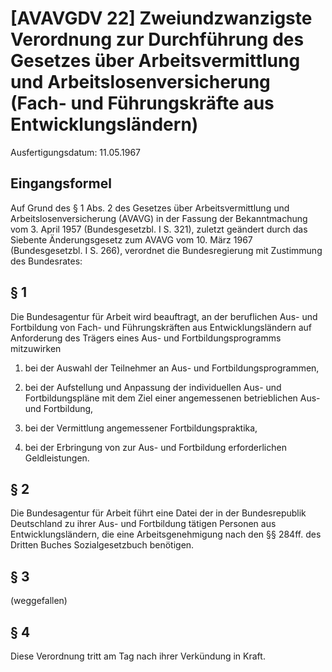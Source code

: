 # [AVAVGDV 22] Zweiundzwanzigste Verordnung zur Durchführung des Gesetzes über Arbeitsvermittlung und Arbeitslosenversicherung (Fach- und Führungskräfte aus Entwicklungsländern)

Ausfertigungsdatum: 11.05.1967

 

## Eingangsformel

Auf Grund des § 1 Abs. 2 des Gesetzes über Arbeitsvermittlung und Arbeitslosenversicherung (AVAVG) in der Fassung der Bekanntmachung vom 3. April 1957 (Bundesgesetzbl. I S. 321), zuletzt geändert durch das Siebente Änderungsgesetz zum AVAVG vom 10. März 1967 (Bundesgesetzbl. I S. 266), verordnet die Bundesregierung mit Zustimmung des Bundesrates:


## § 1

Die Bundesagentur für Arbeit wird beauftragt, an der beruflichen Aus- und Fortbildung von Fach- und Führungskräften aus Entwicklungsländern auf Anforderung des Trägers eines Aus- und Fortbildungsprogramms mitzuwirken

1. bei der Auswahl der Teilnehmer an Aus- und Fortbildungsprogrammen,

2. bei der Aufstellung und Anpassung der individuellen Aus- und Fortbildungspläne mit dem Ziel einer angemessenen betrieblichen Aus- und Fortbildung,

3. bei der Vermittlung angemessener Fortbildungspraktika,

4. bei der Erbringung von zur Aus- und Fortbildung erforderlichen Geldleistungen.


## § 2

Die Bundesagentur für Arbeit führt eine Datei der in der Bundesrepublik Deutschland zu ihrer Aus- und Fortbildung tätigen Personen aus Entwicklungsländern, die eine Arbeitsgenehmigung nach den §§ 284ff. des Dritten Buches Sozialgesetzbuch benötigen.


## § 3

(weggefallen)


## § 4

Diese Verordnung tritt am Tag nach ihrer Verkündung in Kraft.
